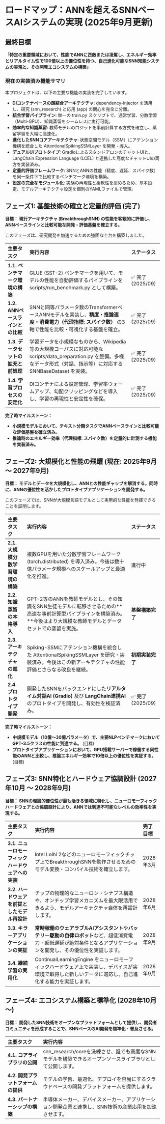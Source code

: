 # **ロードマップ：ANNを超えるSNNベースAIシステムの実現 (2025年9月更新)**

## **最終目標**

**「特定の重要領域において、性能でANNに匹敵または凌駕し、エネルギー効率とリアルタイム性で100倍以上の優位性を持つ、自己進化可能なSNN知能システムの実現と、その開発エコシステムの構築」**

### **現在の実装済み機能サマリ**

本プロジェクトは、以下の主要な機能の実装を完了しています。

* **DIコンテナベースの疎結合アーキテクチャ**: dependency-injector を活用し、研究 (snn\_research) と応用 (app) の関心を完全に分離。  
* **統合学習パイプライン**: 単一の train.py スクリプトで、通常学習、分散学習（Multi-GPU）、知識蒸留をシームレスに実行可能。  
* **効率的な知識蒸留**: 教師モデルのロジットを事前計算する方式を確立し、蒸留学習を大幅に高速化。  
* **進化したSNNコアアーキテクチャ**: 状態空間モデル（SSM）にアテンション機構を統合した AttentionalSpikingSSMLayer を開発・導入。  
* **デュアルUIプロトタイプ**: GradioによるスタンドアロンのチャットUIと、LangChain Expression Language (LCEL) と連携した高度なチャットUIの両方を実装済み。  
* **定量的評価フレームワーク**: SNNとANNの性能（精度、遅延、スパイク数）を同一条件下で比較するベンチマーク環境を構築。  
* **設定の完全なモジュール化**: 実験の再現性と柔軟性を高めるため、基本設定、モデルアーキテクチャ設定を個別のYAMLファイルで管理。

## **フェーズ1: 基盤技術の確立と定量的評価 (完了)**

**目標： 現行アーキテクチャ (BreakthroughSNN) の性能を客観的に評価し、ANNベースラインと比較可能な開発・評価基盤を確立する。**

このフェーズは、研究開発を加速するための強固な土台を構築しました。

| 主要タスク | 実行内容 | ステータス |
| :---- | :---- | :---- |
| **1.1. ベンチマーク環境の構築** | GLUE (SST-2) ベンチマークを用いて、モデルの性能を自動評価するパイプラインを scripts/run\_benchmark.py として構築。 | ✅ 完了 (2025/09) |
| **1.2. ANNベースラインとの比較** | SNNと同等パラメータ数のTransformerベースANNモデルを実装し、**精度・推論速度・消費電力（代理指標: スパイク数）** の3軸で性能を比較・可視化する基盤を確立。 | ✅ 完了 (2025/09) |
| **1.3. データセットの拡充と前処理** | 学習データを小規模なものから、Wikipedia等の大規模コーパスに対応可能な scripts/data\_preparation.py を整備。多様なデータ形式（対話、指示等）に対応する SNNBaseDataset を実装。 | ✅ 完了 (2025/09) |
| **1.4. 学習プロセスの安定化** | DIコンテナによる設定管理、学習率ウォームアップ、勾配クリッピングなどを導入し、学習の再現性と安定性を確保。 | ✅ 完了 (2025/09) |

**完了時マイルストーン：**

* **小規模モデルにおいて、テキスト分類タスクでANNベースラインと比較可能な評価基盤を確立済み。**  
* **推論時のエネルギー効率（代理指標: スパイク数）を定量的に計測する機能を実装済み。**

## **フェーズ2: 大規模化と性能の飛躍 (現在: 2025年9月 〜 2027年9月)**

**目標： モデルとデータを大規模化し、ANNとの性能ギャップを解消する。同時に、SNNの優位性を活かしたプロトタイプアプリケーションを開発する。**

このフェーズでは、SNNが大規模言語モデルとして実用的な性能を発揮できることを証明します。

| 主要タスク | 実行内容 | ステータス |
| :---- | :---- | :---- |
| **2.1. 大規模分散学習環境の構築** | 複数GPUを用いた分散学習フレームワーク (torch.distributed) を導入済み。今後は数十億パラメータ規模へのスケールアップと最適化を推進。 | 進行中 |
| **2.2. 知識蒸留の本格導入** | GPT-2等のANNを教師モデルとし、その知識をSNN生徒モデルに転移させるための\*\*高速な事前計算型パイプラインを構築済み。\*\*今後はより大規模な教師モデルとデータセットでの蒸留を実施。 | **基盤構築完了** |
| **2.3. アーキテクチャの進化** | Spiking-SSMにアテンション機構を統合した AttentionalSpikingSSMLayer を研究・実装済み。今後はこの新アーキテクチャの性能評価とさらなる改良を継続。 | **初期実装完了** |
| **2.4. プロトタイプ開発** | 開発したSNNをバックエンドにした**リアルタイム対話AI (Gradio)** 及び **LangChain連携AI** のプロトタイプを開発し、有効性を検証済み。 | ✅ **完了** (2025/09) |

**完了時マイルストーン：**

* **中規模モデル（10億〜30億パラメータ）で、主要NLPベンチマークにおいてGPT-3.5クラスの性能に到達する。** (目標)  
* **プロトタイプアプリケーションにおいて、GPU搭載サーバーで稼働する同性能のANNと比較し、推論エネルギー効率で10倍以上の優位性を実証する。** (目標)

## **フェーズ3: SNN特化とハードウェア協調設計 (2027年10月 〜 2028年9月)**

**目標： SNNの理論的優位性が最も活きる領域に特化し、ニューロモーフィックハードウェアとの協調設計により、ANNでは到達不可能なレベルの効率性を実現する。**

| 主要タスク | 実行内容 | 完了目標 |
| :---- | :---- | :---- |
| **3.1. ニューロモーフィックハードウェアへの実装** | Intel Loihi 2などのニューロモーフィックチップ上でBreakthroughSNNを動作させるためのモデル変換・コンパイル技術を確立します。 | 2028年3月 |
| **3.2. ハードウェアを前提としたモデル再設計** | チップの物理的なニューロン・シナプス構造や、オンチップ学習メカニズムを最大限活用できるよう、モデルアーキテクチャ自体を再設計します。 | 2028年6月 |
| **3.3. キラーアプリケーションの実証** | **常時稼働のウェアラブルAIアシスタント**や**バッテリー駆動の自律ロボット**など、超低消費電力・超低遅延が絶対条件となるアプリケーションを開発し、その優位性を実証します。 | 2028年9月 |
| **3.4. 継続学習の実用化** | ContinualLearningEngine をニューロモーフィックハードウェア上で実装し、デバイスが実環境で取得した新しいデータに適応し、自己進化する能力を実証します。 | 2028年9月 |

## **フェーズ4: エコシステム構築と標準化 (2028年10月 〜)**

**目標： 開発したSNN技術をオープンなプラットフォームとして提供し、開発者コミュニティを形成することで、SNNベースのAI開発を標準化・普及させる。**

| 主要タスク | 実行内容 |
| :---- | :---- |
| **4.1. コアライブラリの公開** | snn\_research/coreを洗練させ、誰でも高度なSNNモデルを構築できるオープンソースライブラリとして公開します。 |
| **4.2. 開発プラットフォームの提供** | モデルの学習、最適化、デプロイを容易にするクラウドベースの開発プラットフォームを提供します。 |
| **4.3. パートナーシップの構築** | 半導体メーカー、デバイスメーカー、アプリケーション開発企業と連携し、SNN技術の産業応用を加速させます。 |

